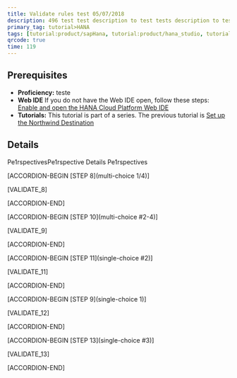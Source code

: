 ```yaml
---
title: Validate rules test 05/07/2018  
description: 496 test test description to test tests description to test tests description to test 8tests descriptest description to test tests description to test tests description to test 8tests descripdescription to test tests description to test tests description to test 8tests description to test tests description to test tests lorem
primary_tag: tutorial>HANA
tags: [tutorial:product/sapHana, tutorial:product/hana_studio, tutorial:experience/Advanced]
qrcode: true
time: 119
---
```


## Prerequisites  
 - **Proficiency:** teste 
 - **Web IDE** If you do not have the Web IDE open, follow these steps: [Enable and open the HANA Cloud Platform Web IDE](https://go.sap.com/developer/tutorials/sapui5-webide-open-webide.html)
 - **Tutorials:** This tutorial is part of a series. The previous tutorial is [Set up the Northwind Destination](https://go.sap.com/developer/tutorials/hcp-create-destination.html)



## Details
Pe1rspectivesPe1rspective Details
Pe1rspectives


[ACCORDION-BEGIN [STEP 8](multi-choice 1/4)] 
  
 [VALIDATE_8] 
 
[ACCORDION-END]




[ACCORDION-BEGIN [STEP 10](multi-choice #2-4)] 
  
 [VALIDATE_9] 
 
[ACCORDION-END]


[ACCORDION-BEGIN [STEP 11](single-choice #2)] 
  
 [VALIDATE_11] 
 
[ACCORDION-END]


[ACCORDION-BEGIN [STEP 9](single-choice 1)] 
  
 [VALIDATE_12] 
 
[ACCORDION-END]


[ACCORDION-BEGIN [STEP 13](single-choice #3)] 
  
 [VALIDATE_13] 
 
[ACCORDION-END]

